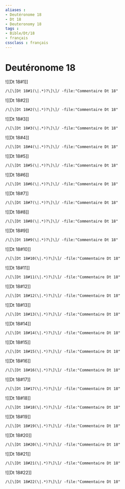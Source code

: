 ```yaml
---
aliases : 
- Deutéronome 18
- Dt 18
- Deuteronomy 18
tags : 
- Bible/Dt/18
- français
cssclass : français
---
```


# Deutéronome 18

![[Dt 18#1]]

```query
/\[\[Dt 18#1(\|.*)?\]\]/ -file:"Commentaire Dt 18"
```

![[Dt 18#2]]

```query
/\[\[Dt 18#2(\|.*)?\]\]/ -file:"Commentaire Dt 18"
```

![[Dt 18#3]]

```query
/\[\[Dt 18#3(\|.*)?\]\]/ -file:"Commentaire Dt 18"
```

![[Dt 18#4]]

```query
/\[\[Dt 18#4(\|.*)?\]\]/ -file:"Commentaire Dt 18"
```

![[Dt 18#5]]

```query
/\[\[Dt 18#5(\|.*)?\]\]/ -file:"Commentaire Dt 18"
```

![[Dt 18#6]]

```query
/\[\[Dt 18#6(\|.*)?\]\]/ -file:"Commentaire Dt 18"
```

![[Dt 18#7]]

```query
/\[\[Dt 18#7(\|.*)?\]\]/ -file:"Commentaire Dt 18"
```

![[Dt 18#8]]

```query
/\[\[Dt 18#8(\|.*)?\]\]/ -file:"Commentaire Dt 18"
```

![[Dt 18#9]]

```query
/\[\[Dt 18#9(\|.*)?\]\]/ -file:"Commentaire Dt 18"
```

![[Dt 18#10]]

```query
/\[\[Dt 18#10(\|.*)?\]\]/ -file:"Commentaire Dt 18"
```

![[Dt 18#11]]

```query
/\[\[Dt 18#11(\|.*)?\]\]/ -file:"Commentaire Dt 18"
```

![[Dt 18#12]]

```query
/\[\[Dt 18#12(\|.*)?\]\]/ -file:"Commentaire Dt 18"
```

![[Dt 18#13]]

```query
/\[\[Dt 18#13(\|.*)?\]\]/ -file:"Commentaire Dt 18"
```

![[Dt 18#14]]

```query
/\[\[Dt 18#14(\|.*)?\]\]/ -file:"Commentaire Dt 18"
```

![[Dt 18#15]]

```query
/\[\[Dt 18#15(\|.*)?\]\]/ -file:"Commentaire Dt 18"
```

![[Dt 18#16]]

```query
/\[\[Dt 18#16(\|.*)?\]\]/ -file:"Commentaire Dt 18"
```

![[Dt 18#17]]

```query
/\[\[Dt 18#17(\|.*)?\]\]/ -file:"Commentaire Dt 18"
```

![[Dt 18#18]]

```query
/\[\[Dt 18#18(\|.*)?\]\]/ -file:"Commentaire Dt 18"
```

![[Dt 18#19]]

```query
/\[\[Dt 18#19(\|.*)?\]\]/ -file:"Commentaire Dt 18"
```

![[Dt 18#20]]

```query
/\[\[Dt 18#20(\|.*)?\]\]/ -file:"Commentaire Dt 18"
```

![[Dt 18#21]]

```query
/\[\[Dt 18#21(\|.*)?\]\]/ -file:"Commentaire Dt 18"
```

![[Dt 18#22]]

```query
/\[\[Dt 18#22(\|.*)?\]\]/ -file:"Commentaire Dt 18"
```

